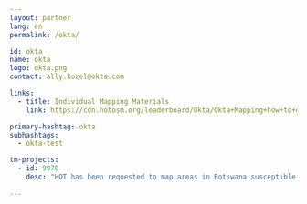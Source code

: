 ```yaml
---
layout: partner
lang: en
permalink: /okta/

id: okta
name: okta
logo: okta.png
contact: ally.kozel@okta.com

links:
  - title: Individual Mapping Materials
    link: https://cdn.hotosm.org/leaderboard/Okta/Okta+Mapping+how+to+guide.pdf

primary-hashtag: okta
subhashtags:
  - okta-test

tm-projects:
  - id: 9970
    desc: "HOT has been requested to map areas in Botswana susceptible to, or identified as impacted, by the COVID-19 outbreak. Please join our global effort to help control this disease by mapping on this project."
    
---
```

